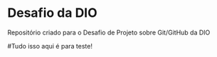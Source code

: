 # Desafio da DIO
Repositório criado para o Desafio de Projeto sobre Git/GitHub da DIO

#Tudo isso aqui é para teste!
